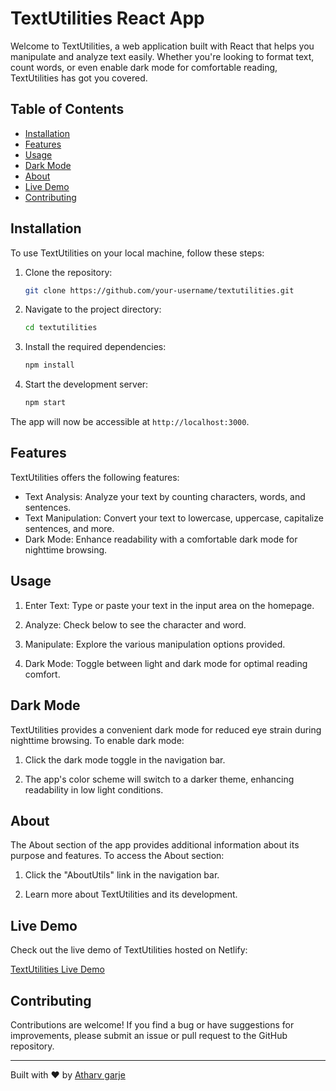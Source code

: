 # TextUtilities React App

Welcome to TextUtilities, a web application built with React that helps you manipulate and analyze text easily. Whether you're looking to format text, count words, or even enable dark mode for comfortable reading, TextUtilities has got you covered.

## Table of Contents
- [Installation](#installation)
- [Features](#features)
- [Usage](#usage)
- [Dark Mode](#dark-mode)
- [About](#about)
- [Live Demo](#live-demo)
- [Contributing](#contributing)

## Installation

To use TextUtilities on your local machine, follow these steps:

1. Clone the repository:

   ```bash
   git clone https://github.com/your-username/textutilities.git
   ```

2. Navigate to the project directory:

   ```bash
   cd textutilities
   ```

3. Install the required dependencies:

   ```bash
   npm install
   ```

4. Start the development server:

   ```bash
   npm start
   ```

The app will now be accessible at `http://localhost:3000`.

## Features

TextUtilities offers the following features:

- Text Analysis: Analyze your text by counting characters, words, and sentences.
- Text Manipulation: Convert your text to lowercase, uppercase, capitalize sentences, and more.
- Dark Mode: Enhance readability with a comfortable dark mode for nighttime browsing.

## Usage

1. Enter Text: Type or paste your text in the input area on the homepage.

2. Analyze: Check below to see the character and word.

3. Manipulate: Explore the various manipulation options provided.

4. Dark Mode: Toggle between light and dark mode for optimal reading comfort.

## Dark Mode

TextUtilities provides a convenient dark mode for reduced eye strain during nighttime browsing. To enable dark mode:

1. Click the dark mode toggle in the navigation bar.

2. The app's color scheme will switch to a darker theme, enhancing readability in low light conditions.

## About

The About section of the app provides additional information about its purpose and features. To access the About section:

1. Click the "AboutUtils" link in the navigation bar.

2. Learn more about TextUtilities and its development.

## Live Demo

Check out the live demo of TextUtilities hosted on Netlify:

[TextUtilities Live Demo](https://textutilities.netlify.app/)

## Contributing

Contributions are welcome! If you find a bug or have suggestions for improvements, please submit an issue or pull request to the GitHub repository.


---

Built with ❤️ by [Atharv garje](https://github.com/garjeatharv)

